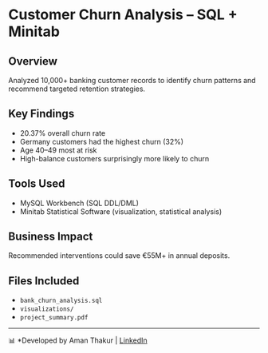 # Customer Churn Analysis – SQL + Minitab

## Overview
Analyzed 10,000+ banking customer records to identify churn patterns and recommend targeted retention strategies.

## Key Findings
- 20.37% overall churn rate
- Germany customers had the highest churn (32%)
- Age 40–49 most at risk
- High-balance customers surprisingly more likely to churn

## Tools Used
- MySQL Workbench (SQL DDL/DML)
- Minitab Statistical Software (visualization, statistical analysis)

## Business Impact
Recommended interventions could save €55M+ in annual deposits.

## Files Included
- `bank_churn_analysis.sql`
- `visualizations/`
- `project_summary.pdf`

---
📊 *Developed by Aman Thakur | [LinkedIn](https://www.linkedin.com/in/amanthakur/)
